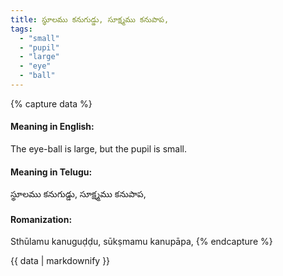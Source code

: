 ```yaml
---
title: స్థూలము కనుగుడ్డు, సూక్ష్మము కనుపాప,
tags:
  - "small"
  - "pupil"
  - "large"
  - "eye"
  - "ball"
---
```


{% capture data %}
#### Meaning in English:
The eye-ball is large, but the pupil is small.

#### Meaning in Telugu:
స్థూలము కనుగుడ్డు, సూక్ష్మము కనుపాప,

#### Romanization:
Sthūlamu kanuguḍḍu, sūkṣmamu kanupāpa,
{% endcapture %}

{{ data | markdownify }}

